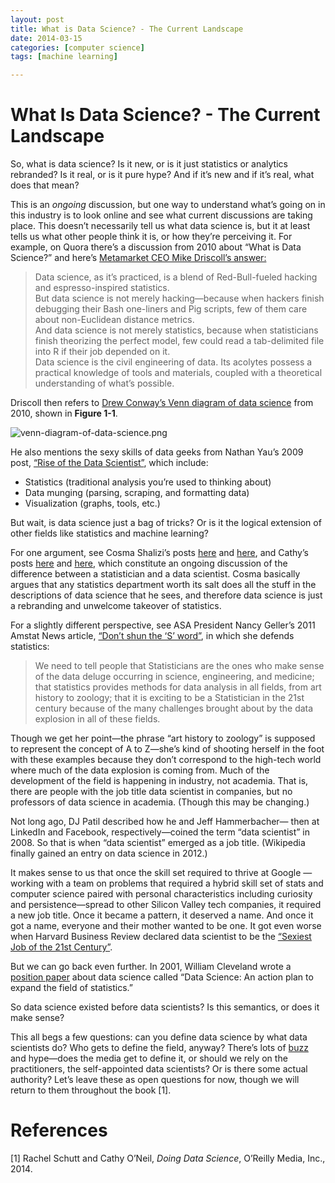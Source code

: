 ```yaml
---
layout: post
title: What is Data Science? - The Current Landscape
date: 2014-03-15
categories: [computer science]
tags: [machine learning]

---
```


# What Is Data Science? - The Current Landscape

So, what is data science? Is it new, or is it just statistics or analytics rebranded? Is it real, or is it pure hype? And if it’s new and if it’s real, what does that mean?

This is an *ongoing* discussion, but one way to understand what’s going on in this industry is to look online and see what current discussions are taking place. This doesn’t necessarily tell us what data science is, but it at least tells us what other people think it is, or how they’re perceiving it. For example, on Quora there’s a discussion from 2010 about “What is Data Science?” and here’s [Metamarket CEO Mike Driscoll’s answer:](http://www.quora.com/Data-Science/What-is-data-science)

> Data science, as it’s practiced, is a blend of Red-Bull-fueled hacking and espresso-inspired statistics.  
But data science is not merely hacking—because when hackers finish debugging their Bash one-liners and Pig scripts, few of them care about non-Euclidean distance metrics.  
And data science is not merely statistics, because when statisticians finish theorizing the perfect model, few could read a tab-delimited file into R if their job depended on it.  
Data science is the civil engineering of data. Its acolytes possess a practical knowledge of tools and materials, coupled with a theoretical understanding of what’s possible.

Driscoll then refers to [Drew Conway’s Venn diagram of data science](http://drewconway.com/zia/?p=2378) from 2010, shown in **Figure 1-1**.

![venn-diagram-of-data-science.png](http://sungsoo.github.com/images/venn-diagram-of-data-science.png)

He also mentions the sexy skills of data geeks from Nathan Yau’s 2009 post, [“Rise of the Data Scientist”](http://flowingdata.com/2009/06/04/rise-of-the-data-scientist/), which include:

* Statistics (traditional analysis you’re used to thinking about)  
* Data munging (parsing, scraping, and formatting data)
* Visualization (graphs, tools, etc.)

But wait, is data science just a bag of tricks? Or is it the logical extension of other fields like statistics and machine learning?

For one argument, see Cosma Shalizi’s posts [here](http://vserver1.cscs.lsa.umich.edu//~crshalizi/weblog/805.html) and [here](http://vserver1.cscs.lsa.umich.edu//~crshalizi/weblog/925.html), and Cathy’s posts [here](http://mathbabe.org/2011/09/25/why-and-how-to-hire-a-data-scientist-for-your-business/) and [here](http://www.nakedcapitalism.com/2012/07/cathy-oneil-data-science-the-problem-isnt-statisticians-its-too-many-poseurs.html), which constitute an ongoing discussion of the difference between a statistician and a data scientist. Cosma basically argues that any statistics department worth its salt does all the stuff in the descriptions of data science that he sees, and therefore data science is just a rebranding and unwelcome takeover of statistics.


For a slightly different perspective, see ASA President Nancy Geller’s 2011 Amstat News article, [“Don’t shun the ‘S’ word”](http://magazine.amstat.org/blog/2011/08/01/prescorneraug11/), in which she defends statistics:


> We need to tell people that Statisticians are the ones who make sense of the data deluge occurring in science, engineering, and medicine; that statistics provides methods for data analysis in all fields, from art history to zoology; that it is exciting to be a Statistician in the 21st century because of the many challenges brought about by the data explosion in all of these fields.


Though we get her point—the phrase “art history to zoology” is supposed to represent the concept of A to Z—she’s kind of shooting herself in the foot with these examples because they don’t correspond to the high-tech world where much of the data explosion is coming from. Much of the development of the field is happening in industry, not academia. That is, there are people with the job title data scientist in companies, but no professors of data science in academia. (Though this may be changing.)

Not long ago, DJ Patil described how he and Jeff Hammerbacher— then at LinkedIn and Facebook, respectively—coined the term “data scientist” in 2008. So that is when “data scientist” emerged as a job title. (Wikipedia finally gained an entry on data science in 2012.)

It makes sense to us that once the skill set required to thrive at Google —working with a team on problems that required a hybrid skill set of stats and computer science paired with personal characteristics including curiosity and persistence—spread to other Silicon Valley tech companies, it required a new job title. Once it became a pattern, it deserved a name. And once it got a name, everyone and their mother wanted to be one. It got even worse when Harvard Business Review declared data scientist to be the [“Sexiest Job of the 21st Century”](http://hbr.org/2012/10/data-scientist-the-sexiest-job-of-the-21st-century).


But we can go back even further. In 2001, William Cleveland wrote a [position paper](http://cm.bell-labs.com/cm/ms/departments/sia/doc/datascience.pdf) about data science called “Data Science: An action plan to expand the field of statistics.”


So data science existed before data scientists? Is this semantics, or does it make sense?


This all begs a few questions: can you define data science by what data scientists do? Who gets to define the field, anyway? There’s lots of [buzz](http://business.time.com/2012/07/31/big-data-knows-what-youre-doing-right-now/) and hype—does the media get to define it, or should we rely on the practitioners, the self-appointed data scientists? Or is there some actual authority? Let’s leave these as open questions for now, though we will return to them throughout the book [1]. 


# References
[1] Rachel Schutt and Cathy O’Neil, *Doing Data Science*, O’Reilly Media, Inc., 2014.
